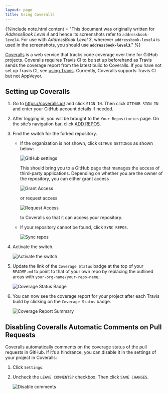 ```yaml
---
layout: page
title: Using Coveralls
---
```


{%include note.html content = "This document was originally written for *AddressBook Level 4* and hence
its screenshots refer to `addressbook-level4`. For use with *AddressBook
Level 3*, wherever `addressbook-level4` is used in the screenshots, you
should use **`addressbook-level3`**." %}

[Coveralls](https://coveralls.io/) is a web service that tracks code
coverage over time for GitHub projects. Coveralls requires Travis CI to
be set up beforehand as Travis sends the coverage report from the latest
build to Coveralls. If you have not set up Travis CI, see
[using Travis](UsingTravis.md). Currently, Coveralls supports
Travis CI but not AppVeyor.

## Setting up Coveralls

1.  Go to <https://coveralls.io/> and click `SIGN IN`. Then click
    `GITHUB SIGN IN` and enter your GitHub account details if needed.

2.  After logging in, you will be brought to the `Your Repositories`
    page. On the site’s navigation bar, click [ADD
    REPOS](https://coveralls.io/repos/new).

3.  Find the switch for the forked repository.

      - If the organization is not shown, click `GITHUB SETTINGS` as
        shown below:

        ![GitHub settings](images/coveralls/github_settings.png)

        This should bring you to a GitHub page that manages the access
        of third-party applications. Depending on whether you are the
        owner of the repository, you can either grant access

        ![Grant Access](images/grant_access.png)

        or request access

        ![Request Access](images/request_access.png)

        to Coveralls so that it can access your repository.

      - If your repository cannot be found, click `SYNC REPOS`.

        ![Sync repos](images/coveralls/sync_repos.png)

4.  Activate the switch.

    ![Activate the switch](images/coveralls/flick_repository_switch.png)

5.  Update the link of the `Coverage Status` badge at the top of your
    `README.md` to point to that of your own repo by
    replacing the outlined areas with `your-org-name/your-repo-name`.

    ![Coverage Status
    Badge](images/coveralls/coverage_asciidoc_code.png)

6.  You can now see the coverage report for your project after each
    Travis build by clicking on the `Coverage Status` badge.

    ![Coverage Report Summary](images/coveralls/coverage_report.png)

## Disabling Coveralls Automatic Comments on Pull Requests

Coveralls automatically comments on the coverage status of the pull
requests in GitHub. If it’s a hindrance, you can disable it in the
settings of your project in Coveralls:

1.  Click `Settings`.

2.  Uncheck the `LEAVE COMMENTS?` checkbox. Then click `SAVE CHANGES`.

    ![Disable comments](images/coveralls/disable_comments.png)

